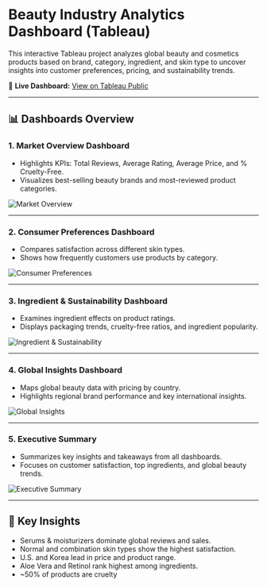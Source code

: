 # Beauty Industry Analytics Dashboard (Tableau)

This interactive Tableau project analyzes global beauty and cosmetics products based on brand, category, ingredient, and skin type to uncover insights into customer preferences, pricing, and sustainability trends.

🔗 **Live Dashboard:** [View on Tableau Public](https://public.tableau.com/views/2024BeautyIndustryAnalyticsDashboard/MarketOverview?:language=en-US&publish=yes&:sid=&:redirect=auth&:display_count=n&:origin=viz_share_link)

---

## 📊 Dashboards Overview

### 1. Market Overview Dashboard
- Highlights KPIs: Total Reviews, Average Rating, Average Price, and % Cruelty-Free.
- Visualizes best-selling beauty brands and most-reviewed product categories.
  
![Market Overview](images/dashboard1_market_overview.png)

---

### 2. Consumer Preferences Dashboard
- Compares satisfaction across different skin types.
- Shows how frequently customers use products by category.

![Consumer Preferences](images/dashboard2_consumer_preferences.png)

---

### 3. Ingredient & Sustainability Dashboard
- Examines ingredient effects on product ratings.
- Displays packaging trends, cruelty-free ratios, and ingredient popularity.

![Ingredient & Sustainability](images/dashboard3_ingredients_sustainability.png)

---

### 4. Global Insights Dashboard
- Maps global beauty data with pricing by country.
- Highlights regional brand performance and key international insights.

![Global Insights](images/dashboard4_global_insights.png)

---

### 5. Executive Summary
- Summarizes key insights and takeaways from all dashboards.
- Focuses on customer satisfaction, top ingredients, and global beauty trends.

![Executive Summary](images/dashboard5_executive_summary.png)

---

## 🧠 Key Insights
- Serums & moisturizers dominate global reviews and sales.  
- Normal and combination skin types show the highest satisfaction.  
- U.S. and Korea lead in price and product range.  
- Aloe Vera and Retinol rank highest among ingredients.  
- ~50% of products are cruelty
